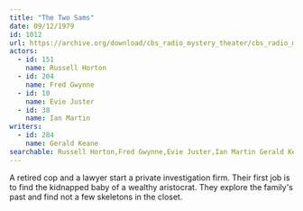 ```yaml
---
title: "The Two Sams"
date: 09/12/1979
id: 1012
url: https://archive.org/download/cbs_radio_mystery_theater/cbs_radio_mystery_theater-1001-1050.zip/cbs_radio_mystery_theater-1001-1050%2Fcbsrmt_1012_the_two_sams.mp3
actors:  
  - id: 151
    name: Russell Horton  
  - id: 204
    name: Fred Gwynne  
  - id: 10
    name: Evie Juster  
  - id: 38
    name: Ian Martin
writers:  
  - id: 284
    name: Gerald Keane
searchable: Russell Horton,Fred Gwynne,Evie Juster,Ian Martin Gerald Keane
---
```

A retired cop and a lawyer start a private investigation firm. Their first job is to find the kidnapped baby of a wealthy aristocrat. They explore the family's past and find not a few skeletons in the closet.